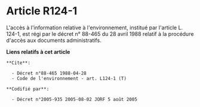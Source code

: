 # Article R124-1

L'accès à l'information relative à l'environnement, institué par l'article L. 124-1, est régi par le décret n° 88-465 du 28
avril 1988 relatif à la procédure d'accès aux documents administratifs.

**Liens relatifs à cet article**

	**Cite**:

	  - Décret n°88-465 1988-04-28
	  - Code de l'environnement - art. L124-1 (T)

	**Codifié par**:

	  - Décret n°2005-935 2005-08-02 JORF 5 août 2005
